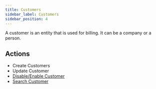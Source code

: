 ```yaml
---
title: Customers
sidebar_label: Customers
sidebar_position: 4
---
```

A customer is an entity that is used for billing. It can be a company or a person.

## Actions

* Create Customers
* Update Customer
* [Disable/Enable Customer](./enable_disable)
* [Search Customer](./search_customers)